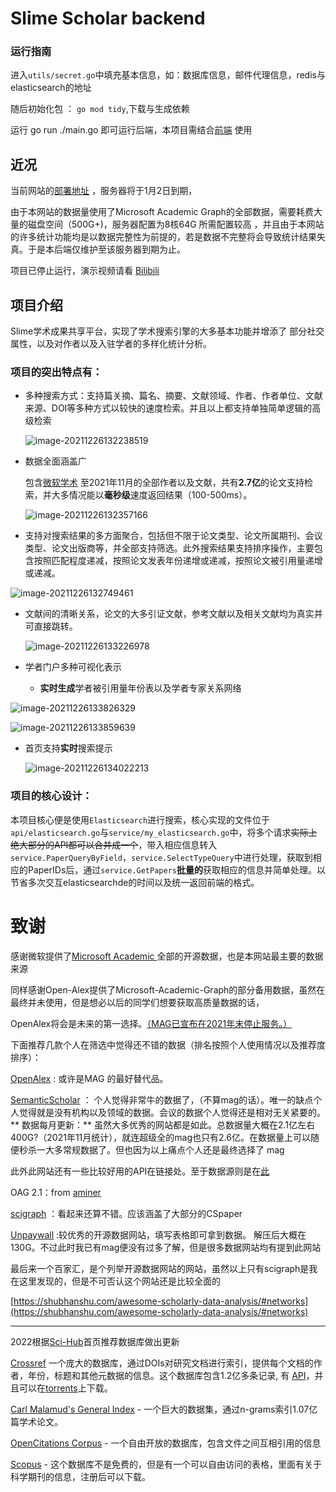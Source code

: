 # Slime Scholar backend





### 运行指南

进入`utils/secret.go`中填充基本信息，如：数据库信息，邮件代理信息，redis与elasticsearch的地址

随后初始化包 ： `go mod tidy`,下载与生成依赖 

运行 go run ./main.go 即可运行后端，本项目需结合[前端](https://github.com/BUAASE-Slime/SlimeScholar-frontend) 使用



## 近况

当前网站的[部署地址](https://slime.matrix53.top/) ，服务器将于1月2日到期，

由于本网站的数据量使用了Microsoft Academic Graph的全部数据，需要耗费大量的磁盘空间（500G+)，服务器配置为8核64G 所需配置较高 ，并且由于本网站的许多统计功能均是以数据完整性为前提的，若是数据不完整将会导致统计结果失真。于是本后端仅维护至该服务器到期为止。

项目已停止运行，演示视频请看 [Bilibili](https://www.bilibili.com/video/BV1SF411B7fG)


## 项目介绍

Slime学术成果共享平台，实现了学术搜索引擎的大多基本功能并增添了 部分社交属性，以及对作者以及入驻学者的多样化统计分析。

### 项目的突出特点有：

- 多种搜索方式：支持篇关摘、篇名、摘要、文献领域、作者、作者单位、文献来源、DOI等多种方式以较快的速度检索。并且以上都支持单独简单逻辑的高级检索

  ![image-20211226132238519](img/README/image-20211226132238519.png)



- 数据全面涵盖广 

  包含[微软学术](https://academic.microsoft.com/home) 至2021年11月的全部作者以及文献，共有**2.7亿**的论文支持检索，并大多情况能以**毫秒级**速度返回结果（100-500ms）。

  ![image-20211226132357166](img/README/image-20211226132357166.png)

- 支持对搜索结果的多方面聚合，包括但不限于论文类型、论文所属期刊、会议类型、论文出版商等，并全部支持筛选。此外搜索结果支持排序操作，主要包含按照匹配程度递减，按照论文发表年份递增或递减，按照论文被引用量递增或递减。

![image-20211226132749461](img/README/image-20211226132749461.png)



- 文献间的清晰关系，论文的大多引证文献，参考文献以及相关文献均为真实并可直接跳转。

  ![image-20211226133226978](img/README/image-20211226133226978.png)



- 学者门户多种可视化表示
  - **实时生成**学者被引用量年份表以及学者专家关系网络

![image-20211226133826329](img/README/image-20211226133826329.png)

![image-20211226133859639](img/README/image-20211226133859639.png)

- 首页支持**实时**搜索提示

  ![image-20211226134022213](img/README/image-20211226134022213.png)



### 项目的核心设计：

本项目核心便是使用`Elasticsearch`进行搜索，核心实现的文件位于`api/elasticsearch.go`与`service/my_elasticsearch.go`中，将多个请求~~实际上绝大部分的API都可以合并成一个~~，带入相应信息转入`service.PaperQueryByField`，`service.SelectTypeQuery`中进行处理，获取到相应的PaperIDs后，通过`service.GetPapers`**批量的**获取相应的信息并简单处理。以节省多次交互elasticsearchde的时间以及统一返回前端的格式。



# 致谢

感谢微软提供了[Microsoft Academic ](https://docs.microsoft.com/en-us/academic-services/graph/reference-data-schema)全部的开源数据，也是本网站最主要的数据来源

同样感谢Open-Alex提供了Microsoft-Academic-Graph的部分备用数据，虽然在最终并未使用，但是想必以后的同学们想要获取高质量数据的话，


OpenAlex将会是未来的第一选择。[（MAG已宣布在2021年末停止服务。）](https://www.nature.com/nature-index/news-blog/microsoft-academic-graph-discontinued-whats-next)

下面推荐几款个人在筛选中觉得还不错的数据（排名按照个人使用情况以及推荐度排序）：



[OpenAlex](https://openalex.org/data-dump) : 或许是MAG 的最好替代品。

[SemanticScholar](https://www.semanticscholar.org/product/api) ： 个人觉得非常牛的数据了，（不算mag的话）。唯一的缺点个人觉得就是没有机构以及领域的数据。会议的数据个人觉得还是相对无关紧要的。** 数据每月更新：** 虽然大多优秀的网站都是如此。总数据量大概在2.1亿左右 400G?（2021年11月统计），就连超级全的mag也只有2.6亿。在数据量上可以随便秒杀一大多常规数据了。但也因为以上痛点个人还是最终选择了 mag
	
此外此网站还有一些比较好用的API在链接处。至于数据源则是在[此](https://api.semanticscholar.org/corpus/)

OAG 2.1：from [aminer](https://www.aminer.cn/oag-2-1)

[scigraph](https://sn-scigraph.figshare.com/articles/dataset/Dataset_GRID_Organizations_for_SciGraph/7376537) ：看起来还算不错。应该涵盖了大部分的CSpaper

[Unpaywall](https://unpaywall.org/products/snapshot) :较优秀的开源数据网站，填写表格即可拿到数据。 解压后大概在130G。不过此时我已有mag便没有过多了解，但是很多数据网站均有提到此网站



最后来一个百家汇，是个列举开源数据网站的网站，虽然以上只有scigraph是我在这里发现的，但是不可否认这个网站还是比较全面的

[https://shubhanshu.com/awesome-scholarly-data-analysis/#networks](https://shubhanshu.com/awesome-scholarly-data-analysis/#networks)

---
2022根据[Sci-Hub](https://sci-hub.se/database)首页推荐数据库做出更新

[Crossref](https://www.crossref.org/) 一个庞大的数据库，通过DOIs对研究文档进行索引，提供每个文档的作者，年份，标题和其他元数据的信息。这个数据库包含1.2亿多条记录, 有 [API](https://api.crossref.org/)，并且可以在[torrents](https://www.crossref.org/blog/new-public-data-file-120-million-metadata-records/)上下载。

[Carl Malamud's General Index](https://archive.org/details/GeneralIndex) - 一个巨大的数据集，通过n-grams索引1.07亿篇学术论文。

[OpenCitations Corpus](https://opencitations.net/corpus) - 一个自由开放的数据库，包含文件之间互相引用的信息

[Scopus](https://www.scopus.com/sources.uri?zone=TopNavBar&origin=searchbasic) - 这个数据库不是免费的，但是有一个可以自由访问的表格，里面有关于科学期刊的信息，注册后可以下载。

